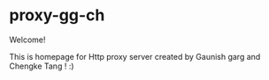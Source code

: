 # proxy-gg-ch

Welcome!

This is homepage for Http proxy server created by Gaunish garg and Chengke Tang ! :)